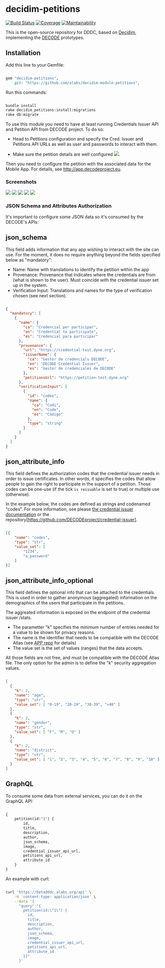 # decidim-petitions

[![Build Status](https://img.shields.io/circleci/project/github/alabs/decidim-module-petitions/master.svg)](https://circleci.com/gh/alabs/decidim-module-petitions)
[![Coverage](https://img.shields.io/codeclimate/coverage/alabs/decidim-module-petitions.svg)](https://codeclimate.com/github/alabs/decidim-module-petitions)
[![Maintainability](https://img.shields.io/codeclimate/maintainability/alabs/decidim-module-petitions.svg)](https://codeclimate.com/github/alabs/decidim-module-petitions)

This is the open-source repository for DDDC, based on [Decidim](https://github.com/decidim/decidim),
implementing the [DECODE](https://decodeproject.eu/) prototypes.

## Installation

Add this line to your Gemfile:

```ruby

gem "decidim-petitions",
    git: "https://github.com/alabs/decidim-module-petitions",

```

Run this commands:

```bash

bundle install
rake decidim_petitions:install:migrations
rake db:migrate
```

To use this module you need to have at least running Credentials Issuer API and Petition API from DECODE project. To do so:

- Head to Petitions configuration and specify the Cred. Issuer and Petitions API URLs as well as user and passwords to interact with them.

- Make sure the petition details are well configured ![](docs/decode-petitions-cog.png).

Then you need to configure the petition with the associated data for the Mobile App. For details, see http://app.decodeproject.eu.

### Screenshots

![](docs/decode-petitions-01.png)
![](docs/decode-petitions-02.png)
![](docs/decode-petitions-03.png)
![](docs/decode-petitions-04.png)
![](docs/decode-petitions-05.png)

### JSON Schema and Attributes Authorization

It's important to configure some JSON data so it's consumed by the DECODE's APIs:

## json_schema
This field adds information that any app wishing to interact with the site can use. For the moment, it does no require anything beyond the fields specified below as "mandatory":

- Name: Name with translations to identify the petition within the app
- Provenance: Provenance that indicates where the credentials are from (what is shown to the user). Must coincide with the credential issuer set up in the system.
- Verification Input: Translations and names for the type of verification chosen (see next section).


```json

{
  "mandatory": [
    {
      "name": {
        "ca": "Credencial per participar",
        "en": "Credential to participate",
        "es": "Credencial para participar"
      },
      "provenance": {
        "url": "https://credential-test.dyne.org",
        "issuerName": {
          "ca": "Gestor de credencials DECODE",
          "en": "DECODE Credential Issuer",
          "es": "Gestor de credenciales de DECODE"
        },
        "petitionsUrl": "https://petition-test.dyne.org"
      },
      "verificationInput": [
        {
          "id": "codes",
          "name": {
            "ca": "Codi",
            "en": "Code",
            "es": "Código"
          },
          "type": "string"
        }
      ]
    }
  ]
}
```

## json_attribute_info
This field defines the authorization codes that the credential issuer needs in order to issue certificates. In other words, it specifies the codes that allow people to gain the right to participate in the support of a petition. Those codes can be one-use (if the tick ```is reisuable``` is set to true) or multiple use (otherwise).

In the example below, the codes are defined as strings and codenamed "codes". For more information, see please [the credential issuer documentation](https://credentials.decodeproject.eu/docs) or the repository[https://github.com/DECODEproject/credential-issuer].

```json

[{
    "name": "codes",
    "type": "str",
    "value_set": [
        "1234",
        "a_password"
    ]
}]

```

## json_attribute_info_optional
This field defines the optional info that can be attached to the credentials. This is used in order to gather anonymous (aggregated) information on the demographics of the users that participate in the petitions.

The aggreated information is exposed on the endpoint of the credential issuer /stats.

- The parametter "k" specifies the minimum number of entries needed for a value to be shown for privacy reasons.
- The name is the identifier that needs to be compatible with the DECODE Atlas (see [APP repo](https://github.com/DECODEproject/decodev2/tree/master/docs) for details)
- The value set is the set of values (ranges) that the data accepts.


All those fields are not free, and must be compatible with the DECODE Atlas file. The only option for the admin is to define the "k" security aggregation values.

```json

[
  {
    "k": 2,
    "name": "age",
    "type": "str",
    "value_set": [ "0-19", "20-29", "30-39", ">40" ]
  },
  {
    "k": 2,
    "name": "gender",
    "type": "str",
    "value_set": [ "F", "M", "O" ]
  },
  {
    "k": 2,
    "name": "district",
    "type": "str",
    "value_set": [ "1", "2", "3", "4", "5", "6", "7", "8", "9", "10" ]
  }
]

```

## GraphQL

To consume some data from external services, you can do it on the GraphQL API:

```graphql

{
    petition(id:"1") {
        id,
        title,
        description,
        author,
        json_schema,
        image,
        credential_issuer_api_url,
        petitions_api_url,
        attribute_id
    }
}

```

An example with curl:

```bash

curl 'https://betadddc.alabs.org/api' \
    -H 'content-type: application/json' \
    --data '{
      "query":"{
        petition(id:\"1\") {
          id,
          title,
          description,
          author,
          json_schema,
          image,
          credential_issuer_api_url,
          petitions_api_url,
          attribute_id
        }}"
      }'

```